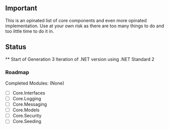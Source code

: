## Important

This is an opinated list of core components and even more opinated implementation. Use at your own risk as there are too many things to do and too little time to do it in.

## Status

** Start of Generation 3 Iteration of .NET version using .NET Standard 2

### Roadmap

Completed Modules: (None) 

- [ ] Core.Interfaces  
- [ ] Core.Logging  
- [ ] Core.Messaging  
- [ ] Core.Models  
- [ ] Core.Security  
- [ ] Core.Seeding  
